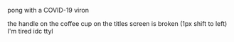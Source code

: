 pong with a COVID-19 viron

the handle on the coffee cup on the titles screen is broken (1px shift to left) I'm tired idc ttyl
